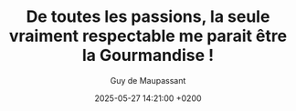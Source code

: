 ---
layout: post
title: "De toutes les passions, la seule vraiment respectable me parait être la Gourmandise !"
link: ""
author: "Guy de Maupassant"
published_date: "Date N/A"
description: ""
language: "fr"
categories: 
   - Citations
tags: "gastronomie"
og-tags: "gastronomie"
date: "2025-05-27 14:21:00 +0200"
permalink: /:categories/:year/:month/:day/:title/
---